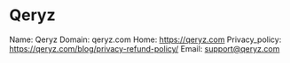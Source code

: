 
# Qeryz

Name: Qeryz
Domain: qeryz.com
Home: https://qeryz.com
Privacy_policy: https://qeryz.com/blog/privacy-refund-policy/
Email: support@qeryz.com
